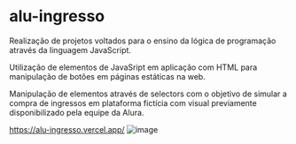 # alu-ingresso

Realização de projetos voltados para o ensino da lógica de programação através da linguagem JavaScript.

Utilização de elementos de JavaSript em aplicação com HTML para manipulação de botões em páginas estáticas na web.

Manipulação de elementos através de selectors com o objetivo de simular a compra de ingressos em plataforma fictícia com visual previamente disponibilizado pela equipe da Alura.

https://alu-ingresso.vercel.app/
![image](https://github.com/diandrade/alu-ingresso/assets/81432715/95315ada-72e6-4992-9607-97773d70e701)
